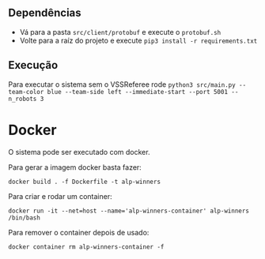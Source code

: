 ## Dependências
- Vá para a pasta `src/client/protobuf` e execute o `protobuf.sh`
- Volte para a raíz do projeto e execute `pip3 install -r requirements.txt`

## Execução
Para executar o sistema sem o VSSReferee rode `python3 src/main.py --team-color blue --team-side left --immediate-start --port 5001 --n_robots 3`

# Docker
O sistema pode ser executado com docker. 

Para gerar a imagem docker basta fazer:

`docker build . -f Dockerfile -t alp-winners`

Para criar e rodar um container:

`docker run -it --net=host --name='alp-winners-container' alp-winners /bin/bash`

Para remover o container depois de usado:

`docker container rm alp-winners-container -f`
